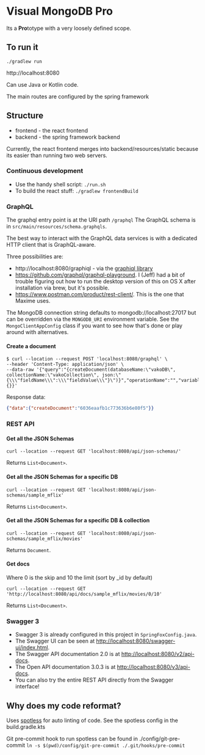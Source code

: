 # Visual MongoDB Pro

Its a **Pro**totype with a very loosely defined scope.


## To run it
```
./gradlew run
```

http://localhost:8080

Can use Java or Kotlin code.

The main routes are configured by the spring framework

## Structure

 * frontend - the react frontend
 * backend - the spring framework backend

Currently, the react frontend merges into backend/resources/static because its easier than running two web servers.

### Continuous development

 * Use the handy shell script: `./run.sh`
 * To build the react stuff: `./gradlew frontendBuild`

### GraphQL

The graphql entry point is at the URI path `/graphql` The GraphQL schema is in `src/main/resources/schema.graphqls`.

The best way to interact with the GraphQL data services is with a dedicated HTTP client that is GraphQL-aware.

Three possibilities are:

* http://localhost:8080/graphiql - via the [graphiql library](https://github.com/graphql/graphiql/blob/main/packages/graphiql/README.md)
* https://github.com/graphql/graphql-playground.  I (Jeff) had a bit of trouble figuring out how to run the desktop version of this on OS X
  after installation via brew, but it's possible.
* https://www.postman.com/product/rest-client/.  This is the one that Maxime uses.

The MongoDB connection string defaults to mongodb://localhost:27017 but can be overridden via the `MONGODB_URI` environment variable.
See the `MongoClientAppConfig` class if you want to see how that's done or play around with alternatives.

#### Create a document
```shell
$ curl --location --request POST 'localhost:8080/graphql' \
--header 'Content-Type: application/json' \
--data-raw '{"query":"{createDocument(databaseName:\"vakoDB\", collectionName:\"vakoCollection\", json:\"{\\\"fieldName\\\":\\\"fieldValue\\\"}\")}","operationName":"","variables":{}}'
```
Response data:
```json
{"data":{"createDocument":"6036eaafb1c773636b6e80f5"}}
```

### REST API

#### Get all the JSON Schemas

```shell
curl --location --request GET 'localhost:8080/api/json-schemas/'
```

Returns `List<Document>`.

#### Get all the JSON Schemas for a specific DB

```shell
curl --location --request GET 'localhost:8080/api/json-schemas/sample_mflix'
```

Returns `List<Document>`.

#### Get all the JSON Schemas for a specific DB & collection

```shell
curl --location --request GET 'localhost:8080/api/json-schemas/sample_mflix/movies'
```

Returns `Document`.

#### Get docs

Where 0 is the skip and 10 the limit (sort by _id by default)

```shell
curl --location --request GET 'http://localhost:8080/api/docs/sample_mflix/movies/0/10'
```

Returns `List<Document>`.

### Swagger 3

- Swagger 3 is already configured in this project in `SpringFoxConfig.java`.
- The Swagger UI can be seen at [http://localhost:8080/swagger-ui/index.html](http://localhost:8080/swagger-ui/index.html).
- The Swagger API documentation 2.0 is at [http://localhost:8080/v2/api-docs](http://localhost:8080/v2/api-docs).
- The Open API documentation 3.0.3 is at [http://localhost:8080/v3/api-docs](http://localhost:8080/v3/api-docs).
- You can also try the entire REST API directly from the Swagger interface!

## Why does my code reformat?

Uses [spotless](https://github.com/diffplug/spotless/tree/main/plugin-gradle) for auto linting of code.
See the spotless config in the build.gradle.kts

Git pre-commit hook to run spotless can be found in ./config/git-pre-commit
`ln -s $(pwd)/config/git-pre-commit ./.git/hooks/pre-commit`
